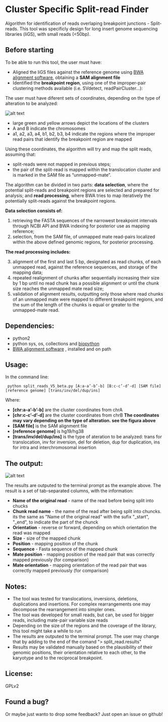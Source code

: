 # Cluster Specific Split-read Finder


Algorithm for identification of reads overlaping breakpoint junctions - Split-reads.
This tool was specificly design for long insert genome sequencing libraries (liGS), with small reads (<50bp).

## Before starting

To be able to run this tool, the user must have:

+ Aligned the liGS files against the reference genome using [BWA alignment software](http://bio-bwa.sourceforge.net/), obtaining a **SAM alignment file**
+ Identified the **breakpoint region**, using one of the improper-pair clustering methods available (i.e. SVdetect, readPairCluster...):

The user must have diferent sets of coordinates, depending on the type of alteration to be analyzed:

![alt text](https://cld.pt/dl/download/0997c4b6-d3a2-4a92-b8ad-81063eac74aa/Esquema%20split%20reads%20%281%29.jpg "Types of alterations and inputs examples")

+ large green and yellow arrows depict the locations of the clusters
+  A and B indicate the chromosomes
+ a1, a2, a3, a4, b1, b2, b3, b4 indicate the regions where the improper read pairs that identify the breakpoint region are mapped

Using these coordinates, the algorithm will try and map the split reads, assuming that:

+ split-reads were not mapped in previous steps;
+ the pair of the split-read is mapped within the translocation cluster and is marked in the SAM file as “unmapped-mate”.


The algorithm can be divided in two parts: **data selection**, where the potential split-reads and breakpoint regions are selected and prepared for analysis; and **read processing**, where BWA tries to map iteratively the potentially split-reads against the breakpoint regions.

**Data selection consists of:**

1. retrieving the FASTA sequences of the narrowest breakpoint intervals through NCBI API and BWA indexing for posterior use as mapping reference;
2. selection, from the SAM file, of unmapped mate read-pairs localized within the above defined genomic regions, for posterior processing.

**The read processing includes:**

3. alignment of the first and last 5 bp, designated as read chunks, of each unmapped read, against the reference sequences, and storage of the mapping data;
4. repeated realignment of chunks after sequentially increasing their size by 1 bp until no read chunk has a possible alignment or until the chunk size reaches the unmapped mate read size;
5. validation of alignment results, outputting only those where read chunks of an unmapped mate were mapped to different breakpoint regions, and the sum of the length of the chunks is equal or greater to the unmapped-mate read.


## Dependencies:
+ python2
+ python sys, os, collections and [biopython](https://github.com/biopython/biopython)
+ [BWA alignment software](http://bio-bwa.sourceforge.net/) , installed and on path


## Usage:


In the command line:
<pre><code> python split_reads_V5_beta.py [A:a-a’-b’-b] [B:c-c’-d’-d] [SAM file] [reference genome] [trans/inv/del/dup/ins]
</code></pre>

Where:
+ **[chr:a-a’-b’-b]** are the cluster coordinates from chrA 
+ **[chr:c-c’-d’-d]** are the cluster coordinates from chrB
**The coordinates may vary depending on the type of alteration. see the figura above**
+ **[SAM file]** is the SAM alignment file
+ **[reference genome]** is hg19/hg38
+ **[trans/inv/del/dup/ins]** is the type of ateration to be analyzed: trans for translocation, inv for inversion, del for deletion, dup for duplication, ins for intra and interchromosomal insertion

## The output:

![alt text](https://cld.pt/dl/download/a0ba07da-1053-4120-8c81-befbfb7f92ac/resume.png "Split results example")

The results are outputed to the terminal prompt as the example above.
The result is a set of tab-separated columns, with the information:
+ **Name of the original read** - name of the read before being split into chucks
+ **Chunk read name** - the name of the read after being split into chuncks. its the same as "Name of the original read" with the sufix "_start", "_end", to indicate the part of the chunck
+ **Orientation** - reverse or forward, depending on which orientation the read was mapped
+ **Size** - size of the mapped chunk
+ **Position** - mapping position of the chunk
+ **Sequence** - Fasta sequence of the mapped chunk
+ **Mate position** - mapping position of the read pair that was correctly mapped previously (for comparison)
+ **Mate orientation** - mapping orientation of the read pair that was correctly mapped previously (for comparison)


## Notes:

+ The tool was tested for translocations, inversions, deletions, duplications and insertions. For complex rearrangements one may decompose the rearrangement into simpler ones.
+ The tool was developed for small reads, but can, be used for bigger reads, including mate-pair variable size reads
+ Depending on the size of the regions and the coverage of the library, this tool might take a while to run
+ The results are outputed to the terminal prompt. The user may change that by adding to the end of the comand "> split_read.results"
+ Results may be validated manually based on the plausibility of their genomic positions, their orientation relative to each other, to the karyotype and to the reciprocal breakpoint.


## License:

GPLv2


## Found a bug?

Or maybe just wanto to drop some feedback? Just open an issue on github!
